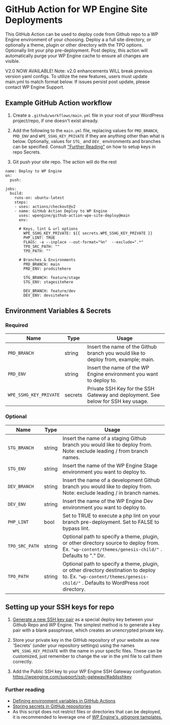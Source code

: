 # GitHub Action for WP Engine Site Deployments

This GitHub Action can be used to deploy code from Github repo to a WP Engine environment of your choosing. Deploy a a full site directory, or optionally a theme, plugin or other directory with the TPO options. Optionally lint your php pre-deployment. Post deploy, this action will automatically purge your WP Engine cache to ensure all changes are visible. 

V2.0 NOW AVAILABLE! 
Note: v2.0 enhancements WILL break previous version yaml configs. To utilize the new features, users must update main.yml to match format below. If issues persist post update, please contact WP Engine Support. 

## Example GitHub Action workflow

1. Create a `.github/workflows/main.yml` file in your root of your WordPress project/repo, if one doesn't exist already.

2. Add the following to the `main.yml` file, replacing values for `PRD_BRANCH`, `PRD_ENV` and `WPE_SSHG_KEY_PRIVATE` if they are anything other than what is below. Optionally, values for `STG_` and `DEV_` environments and branches can be specified. Consult ["Further Reading"](#further-reading) on how to setup keys in repo Secrets.

3. Git push your site repo. The action will do the rest 

```
name: Deploy to WP Engine
on:
  push:

jobs:
  build:
    runs-on: ubuntu-latest  
    steps: 
    - uses: actions/checkout@v2
    - name: GitHub Action Deploy to WP Engine
      uses: wpengine/github-action-wpe-site-deploy@main
      env:
      
      # Keys, lint & url options 
        WPE_SSHG_KEY_PRIVATE: ${{ secrets.WPE_SSHG_KEY_PRIVATE }} 
        PHP_LINT: TRUE
        FLAGS: -a --inplace --out-format="%n"  --exclude=".*"
        TPO_SRC_PATH: ""
        TPO_PATH: ""
      
      # Branches & Environments 
        PRD_BRANCH: main
        PRD_ENV: prodsitehere
        
        STG_BRANCH: feature/stage
        STG_ENV: stagesitehere
        
        DEV_BRANCH: feature/dev
        DEV_ENV: devsitehere
```

## Environment Variables & Secrets

### Required

| Name | Type | Usage |
|-|-|-|
| `PRD_BRANCH` | string | Insert the name of the Github branch you would like to deploy from, example; main. |
| `PRD_ENV` | string | Insert the name of the WP Engine environment you want to deploy to. |
| `WPE_SSHG_KEY_PRIVATE` | secrets | Private SSH Key for the SSH Gateway and deployment. See below for SSH key usage. |

### Optional

| Name | Type | Usage |
|-|-|-|
| `STG_BRANCH` | string | Insert the name of a staging Github branch you would like to deploy from. Note: exclude leading / from branch names.|
| `STG_ENV` | string | Insert the name of the WP Engine Stage environment you want to deploy to. |
| `DEV_BRANCH` | string | Insert the name of a development Github branch you would like to deploy from. Note: exclude leading / in branch names.|
| `DEV_ENV` | string | Insert the name of the WP Engine Dev environment you want to deploy to. |
| `PHP_LINT` | bool | Set to TRUE to execute a php lint on your branch pre-deployment. Set to FALSE to bypass lint. |
| `TPO_SRC_PATH` | string | Optional path to specify a theme, plugin, or other directory source to deploy from. Ex. `"wp-content/themes/genesis-child/"` . Defaults to "." Dir. |
| `TPO_PATH` | string | Optional path to specify a theme, plugin, or other directory destination to deploy to. Ex. `"wp-content/themes/genesis-child/"` . Defaults to WordPress root directory.  |

## Setting up your SSH keys for repo

1. [Generate a new SSH key pair](https://help.github.com/articles/generating-a-new-ssh-key-and-adding-it-to-the-ssh-agent/) as a special deploy key between your Github Repo and WP Engine. The simplest method is to generate a key pair with a blank passphrase, which creates an unencrypted private key. 

2. Store your private key in the GitHub repository of your website as new 'Secrets' (under your repository settings) using the names `WPE_SSHG_KEY_PRIVATE` with the name in your specfic files. These can be customized, just remember to change the var in the yml file to call them correctly. 

3. Add the Public SSH key to your WP Engine SSH Gateway configuration. https://wpengine.com/support/ssh-gateway/#addsshkey

### Further reading 

* [Defining environment variables in GitHub Actions](https://docs.github.com/en/actions/reference/environment-variables)
* [Storing secrets in GitHub repositories](https://docs.github.com/en/actions/reference/encrypted-secrets)
* As this script does not restrict files or directories that can be deployed, it is recommended to leverage one of [WP Engine's .gitignore tamplates.](https://wpengine.com/support/git/#Add_gitignore)
